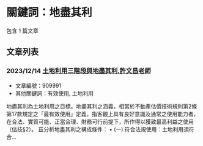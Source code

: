 # 關鍵詞：地盡其利

包含 1 篇文章

## 文章列表

### 2023/12/14 [土地利用三階段與地盡其利,許文昌老師](../../articles/909991_%E5%9C%9F%E5%9C%B0%E5%88%A9%E7%94%A8%E4%B8%89%E9%9A%8E%E6%AE%B5%E8%88%87%E5%9C%B0%E7%9B%A1%E5%85%B6%E5%88%A9%2C%E8%A8%B1%E6%96%87%E6%98%8C%E8%80%81%E5%B8%AB.md)
- 文章編號：909991
- 其他關鍵詞：有效使用, 土地利用

地盡其利為土地利用之目標。地盡其利之涵義，相當於不動產估價技術規則第2條第17款規定之「最有效使用」定義，指客觀上具有良好意識及通常之使用能力者，在合法、實質可能、正當合理、財務可行前提下，所作得以獲致最高利益之使用（估技§2）。 茲分析地盡其利之構成條件： • (一) 符合法規使用：土地利用須符合...
